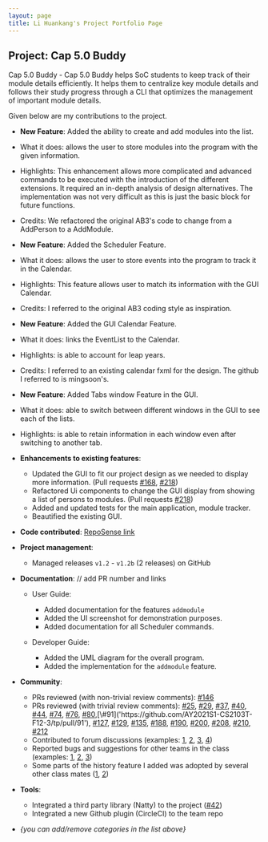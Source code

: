 ```yaml
---
layout: page
title: Li Huankang's Project Portfolio Page
---
```


## Project: Cap 5.0 Buddy

Cap 5.0 Buddy - Cap 5.0 Buddy helps SoC students to keep track of their module details efficiently.
It helps them to centralize key module details and follows their study progress through a CLI that optimizes the management of important module details.

Given below are my contributions to the project.

* **New Feature**: Added the ability to create and add modules into the list.
* What it does: allows the user to store modules into the program with the given information.
* Highlights: This enhancement allows more complicated and advanced commands to be executed with the introduction of the different extensions. It required an in-depth analysis of design alternatives. The implementation was not very difficult as this is just the basic block for future functions.
* Credits: We refactored the original AB3's code to change from a AddPerson to a AddModule.

* **New Feature**: Added the Scheduler Feature.
* What it does: allows the user to store events into the program to track it in the Calendar.
* Highlights: This feature allows user to match its information with the GUI Calendar.
* Credits: I referred to the original AB3 coding style as inspiration.

* **New Feature**: Added the GUI Calendar Feature.
* What it does: links the EventList to the Calendar.
* Highlights: is able to account for leap years.
* Credits: I referred to an existing calendar fxml for the design. The github I referred to is mingsoon's.

* **New Feature**: Added Tabs window Feature in the GUI.
* What it does: able to switch between different windows in the GUI to see each of the lists.
* Highlights: is able to retain information in each window even after switching to another tab.


* **Enhancements to existing features**:
  * Updated the GUI to fit our project design as we needed to display more information. (Pull requests [\#168]('https://github.com/AY2021S1-CS2103T-F12-3/tp/pull/168'), [\#218]('https://github.com/AY2021S1-CS2103T-F12-3/tp/pull/218'))
  * Refactored Ui components to change the GUI display from showing a list of persons to modules. (Pull requests [\#218]('https://github.com/AY2021S1-CS2103T-F12-3/tp/pull/218'))
  * Added and updated tests for the main application, module tracker.
  * Beautified the existing GUI.
  
* **Code contributed**: [RepoSense link](https://nus-cs2103-ay2021s1.github.io/tp-dashboard/#breakdown=true&search=matthiaslhk)

* **Project management**:
  * Managed releases `v1.2` - `v1.2b` (2 releases) on GitHub

* **Documentation**: // add PR number and links
  * User Guide:
    * Added documentation for the features `addmodule`
    * Added the UI screenshot for demonstration purposes.
    * Added documentation for all Scheduler commands.

  * Developer Guide:
    * Added the UML diagram for the overall program.
    * Added the implementation for the `addmodule` feature.

* **Community**:
  * PRs reviewed (with non-trivial review comments): [\#146]('https://github.com/AY2021S1-CS2103T-F12-3/tp/pull/146')
  * PRs reviewed (with trivial review comments): [\#25]('https://github.com/AY2021S1-CS2103T-F12-3/tp/pull/25'), [\#29]('https://github.com/AY2021S1-CS2103T-F12-3/tp/pull/29'), [\#37]('https://github.com/AY2021S1-CS2103T-F12-3/tp/pull/37'), [\#40]('https://github.com/AY2021S1-CS2103T-F12-3/tp/pull/40'), [\#44]('https://github.com/AY2021S1-CS2103T-F12-3/tp/pull/44'), [\#74]('https://github.com/AY2021S1-CS2103T-F12-3/tp/pull/74'), [\#76]('https://github.com/AY2021S1-CS2103T-F12-3/tp/pull/76'), [\#80]('https://github.com/AY2021S1-CS2103T-F12-3/tp/pull/80'),[\#91]('https://github.com/AY2021S1-CS2103T-F12-3/tp/pull/91'), [\#127]('https://github.com/AY2021S1-CS2103T-F12-3/tp/pull/127'), [\#129]('https://github.com/AY2021S1-CS2103T-F12-3/tp/pull/129'), [\#135]('https://github.com/AY2021S1-CS2103T-F12-3/tp/pull/135'), [\#188]('https://github.com/AY2021S1-CS2103T-F12-3/tp/pull/188'), [\#190]('https://github.com/AY2021S1-CS2103T-F12-3/tp/pull/190'), [\#200]('https://github.com/AY2021S1-CS2103T-F12-3/tp/pull/200'), [\#208]('https://github.com/AY2021S1-CS2103T-F12-3/tp/pull/208'), [\#210]('https://github.com/AY2021S1-CS2103T-F12-3/tp/pull/210'), [\#212]('https://github.com/AY2021S1-CS2103T-F12-3/tp/pull/212')
  * Contributed to forum discussions (examples: [1](), [2](), [3](), [4]())
  * Reported bugs and suggestions for other teams in the class (examples: [1](), [2](), [3]())
  * Some parts of the history feature I added was adopted by several other class mates ([1](), [2]())

* **Tools**:
  * Integrated a third party library (Natty) to the project ([\#42]())
  * Integrated a new Github plugin (CircleCI) to the team repo

* _{you can add/remove categories in the list above}_
